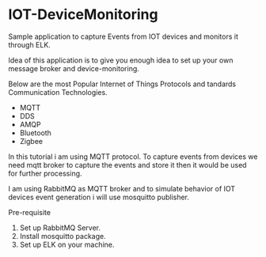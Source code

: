# IOT-DeviceMonitoring
Sample application to capture Events from IOT devices and monitors it through ELK. 

Idea of this application is to give you enough idea to set up your own message broker and device-monitoring. 

Below are the most Popular Internet of Things Protocols and tandards Communication Technologies. 
* MQTT
* DDS
* AMQP
* Bluetooth
* Zigbee

In this tutorial i am using MQTT protocol. To capture events from devices we need mqtt broker to capture the events and store it then it would be used for further processing. 

I am using RabbitMQ as MQTT broker and to simulate behavior of IOT devices event generation i will use mosquitto publisher.

Pre-requisite
1. Set up RabbitMQ Server.
2. Install mosquitto package.
3. Set up ELK on your machine.

